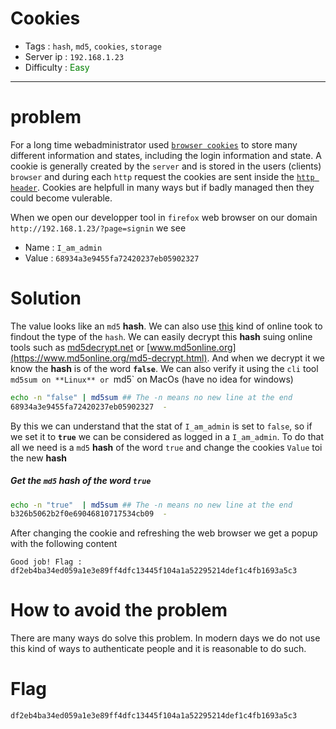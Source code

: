 # Cookies

- Tags : `hash`, `md5`, `cookies`, `storage`
- Server ip : `192.168.1.23 `
- Difficulty : <span style="color : green">Easy</span>
___


# problem

For a long time webadministrator used [`browser cookies`](https://en.wikipedia.org/wiki/HTTP_cookie) to store many different information and states, including the login information and state. A cookie is generally created by the `server` and is stored in the users (clients) `browser` and during each `http` request the cookies are sent inside the [`http header`](https://developer.mozilla.org/en-US/docs/Web/HTTP/Headers). Cookies are helpfull in many ways but if badly managed then they could become vulerable.

When we open our developper tool in `firefox` web browser on our domain `http://192.168.1.23/?page=signin` we see

- Name : `I_am_admin`
- Value : `68934a3e9455fa72420237eb05902327`

# Solution

The value looks like an `md5` **hash**.  We can also use [this](https://hashes.com/en/tools/hash_identifier) kind of online took to findout the type of the `hash`. We can easily decrypt this **hash** suing online tools such as [md5decrypt.net](https://md5decrypt.net/en/) or [www.md5online.org](https://www.md5online.org/md5-decrypt.html). And when we decrypt it we know the **hash** is of the word **`false`**. We can also verify it using the `cli` tool `md5sum on **Linux** or `md5` on MacOs (have no idea for windows)

```bash
echo -n "false" | md5sum ## The -n means no new line at the end
68934a3e9455fa72420237eb05902327  -
```

By this we can understand that the stat of `I_am_admin` is set to `false`, so if we set it to **`true`** we can be considered as logged in a `I_am_admin`.
To do that all we need is a `md5` **hash** of the word `true` and change the cookies `Value` toi the new **hash**

##### Get the `md5` hash of the word `true`

```bash
echo -n "true"  | md5sum ## The -n means no new line at the end
b326b5062b2f0e69046810717534cb09  -
```

After changing the cookie and refreshing the web browser we get a popup with the following content


```text
Good job! Flag : df2eb4ba34ed059a1e3e89ff4dfc13445f104a1a52295214def1c4fb1693a5c3
```


# How to avoid the problem

There are many ways do solve this problem. In modern days we do not use this kind of ways to authenticate people and it is reasonable to do such.

# Flag

```text
df2eb4ba34ed059a1e3e89ff4dfc13445f104a1a52295214def1c4fb1693a5c3
```